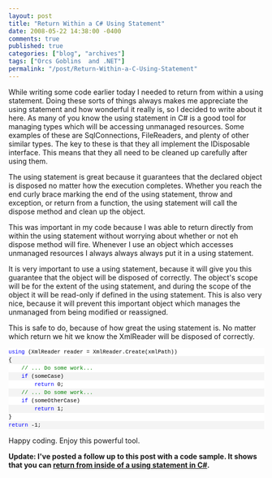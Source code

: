 ```yaml
---
layout: post
title: "Return Within a C# Using Statement"
date: 2008-05-22 14:38:00 -0400
comments: true
published: true
categories: ["blog", "archives"]
tags: ["Orcs Goblins  and .NET"]
permalink: "/post/Return-Within-a-C-Using-Statement"
---
```

<!-- more -->

<p>While writing some code earlier today I needed to return from within a using statement. Doing these sorts of things always makes me appreciate the using statement and how wonderful it really is, so I decided to write about it here. As many of you know the using statement in C# is a good tool for managing types which will be accessing unmanaged resources. Some examples of these are SqlConnections, FileReaders, and plenty of other similar types. The key to these is that they all implement the IDisposable interface. This means that they all need to be cleaned up carefully after using them.</p>
<p>The using statement is great because it guarantees that the declared object is disposed no matter how the execution completes. Whether you reach the end curly brace marking the end of the using statement, throw and exception, or return from a function, the using statement will call the dispose method and clean up the object.</p>
<p>This was important in my code because I was able to return directly from within the using statement without worrying about whether or not eh dispose method will fire. Whenever I use an object which accesses unmanaged resources I always always always put it in a using statement.</p>
<p>It is very important to use a using statement, because it will give you this guarantee that the object will be disposed of correctly. The object's scope will be for the extent of the using statement, and during the scope of the object it will be read-only if defined in the using statement. This is also very nice, because it will prevent this important object which manages the unmanaged from being modified or reassigned.</p>
<p>This is safe to do, because of how great the using statement is. No matter which return we hit we know the XmlReader will be disposed of correctly.</p>
<div>
<div style="border-style: none; padding: 0px; overflow: visible; font-size: 8pt; width: 100%; color: black; line-height: 12pt; font-family: consolas,'Courier New',courier,monospace; background-color: #f4f4f4;">
<pre style="border-style: none; margin: 0em; padding: 0px; overflow: visible; font-size: 8pt; width: 100%; color: black; line-height: 12pt; font-family: consolas,'Courier New',courier,monospace; background-color: white;"><span style="color: #0000ff;">using</span> (XmlReader reader = XmlReader.Create(xmlPath))</pre>
<pre style="border-style: none; margin: 0em; padding: 0px; overflow: visible; font-size: 8pt; width: 100%; color: black; line-height: 12pt; font-family: consolas,'Courier New',courier,monospace; background-color: #f4f4f4;">{</pre>
<pre style="border-style: none; margin: 0em; padding: 0px; overflow: visible; font-size: 8pt; width: 100%; color: black; line-height: 12pt; font-family: consolas,'Courier New',courier,monospace; background-color: white;">    <span style="color: #008000;">// ... Do some work...</span></pre>
<pre style="border-style: none; margin: 0em; padding: 0px; overflow: visible; font-size: 8pt; width: 100%; color: black; line-height: 12pt; font-family: consolas,'Courier New',courier,monospace; background-color: #f4f4f4;">    <span style="color: #0000ff;">if</span> (someCase)</pre>
<pre style="border-style: none; margin: 0em; padding: 0px; overflow: visible; font-size: 8pt; width: 100%; color: black; line-height: 12pt; font-family: consolas,'Courier New',courier,monospace; background-color: white;">        <span style="color: #0000ff;">return</span> 0;</pre>
<pre style="border-style: none; margin: 0em; padding: 0px; overflow: visible; font-size: 8pt; width: 100%; color: black; line-height: 12pt; font-family: consolas,'Courier New',courier,monospace; background-color: #f4f4f4;">    <span style="color: #008000;">// ... Do some work...</span></pre>
<pre style="border-style: none; margin: 0em; padding: 0px; overflow: visible; font-size: 8pt; width: 100%; color: black; line-height: 12pt; font-family: consolas,'Courier New',courier,monospace; background-color: white;">    <span style="color: #0000ff;">if</span> (someOtherCase)</pre>
<pre style="border-style: none; margin: 0em; padding: 0px; overflow: visible; font-size: 8pt; width: 100%; color: black; line-height: 12pt; font-family: consolas,'Courier New',courier,monospace; background-color: #f4f4f4;">        <span style="color: #0000ff;">return</span> 1;</pre>
<pre style="border-style: none; margin: 0em; padding: 0px; overflow: visible; font-size: 8pt; width: 100%; color: black; line-height: 12pt; font-family: consolas,'Courier New',courier,monospace; background-color: white;">}</pre>
<pre style="border-style: none; margin: 0em; padding: 0px; overflow: visible; font-size: 8pt; width: 100%; color: black; line-height: 12pt; font-family: consolas,'Courier New',courier,monospace; background-color: #f4f4f4;"><span style="color: #0000ff;">return</span> -1;</pre>
</div>
</div>
<p>Happy coding. Enjoy this powerful tool.</p>
<p><strong>Update: I've posted a follow up to this post with a code sample. It shows that you can <a href="http://brendan.enrick.com/home/returning-from-inside-a-using-statement/">return from inside of a using statement in C#</a>.</strong></p>
